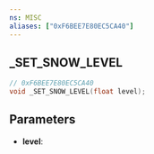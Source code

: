 ```yaml
---
ns: MISC
aliases: ["0xF6BEE7E80EC5CA40"]
---
```

## _SET_SNOW_LEVEL

```c
// 0xF6BEE7E80EC5CA40
void _SET_SNOW_LEVEL(float level);
```

## Parameters
* **level**:
